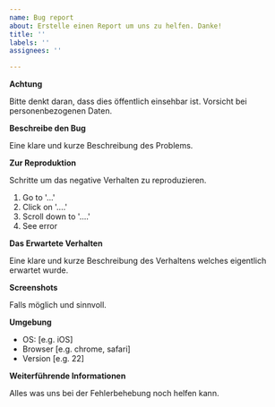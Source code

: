 ```yaml
---
name: Bug report
about: Erstelle einen Report um uns zu helfen. Danke!
title: ''
labels: ''
assignees: ''

---
```


**Achtung**

Bitte denkt daran, dass dies öffentlich einsehbar ist. 
Vorsicht bei personenbezogenen Daten.


**Beschreibe den Bug**

Eine klare und kurze Beschreibung des Problems.


**Zur Reproduktion**

Schritte um das negative Verhalten zu reproduzieren.
1. Go to '...'
2. Click on '....'
3. Scroll down to '....'
4. See error

**Das Erwartete Verhalten**

Eine klare und kurze Beschreibung des Verhaltens welches eigentlich erwartet wurde.

**Screenshots**

Falls möglich und sinnvoll.

**Umgebung**
 - OS: [e.g. iOS]
 - Browser [e.g. chrome, safari]
 - Version [e.g. 22]


**Weiterführende Informationen**

Alles was uns bei der Fehlerbehebung noch helfen kann.
